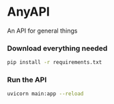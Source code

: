 # AnyAPI

An API for general things

### Download everything needed

```bash
pip install -r requirements.txt
```

### Run the API

```bash
uvicorn main:app --reload
```